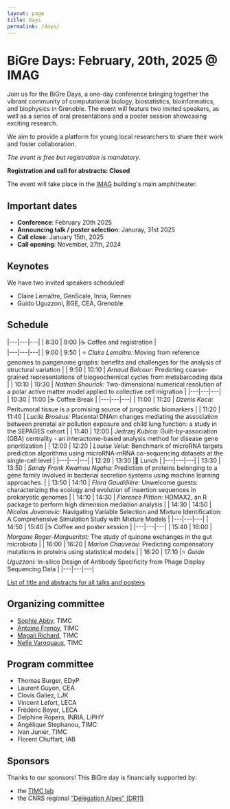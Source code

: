 ```yaml
---
layout: page
title: Days
permalink: /days/
---
```



# BiGre Days: February, 20th, 2025 @ IMAG

Join us for the BiGre Days, a one-day conference bringing together the vibrant
community of computational biology, biostatistics, bioinformatics, and
biophysics in Grenoble. The event will feature two invited speakers, as well
as a series of oral presentations and a poster session showcasing exciting
research.

We aim to provide a platform for young local researchers to share their work
and foster collaboration.

*The event is free but registration is mandatory*.

**Registration and call for abstracts: Closed**

The event will take place in the [IMAG](https://batiment.imag.fr/public/plan/) building's main amphitheater.

## Important dates

- **Conference**: February 20th 2025
- **Announcing talk / poster selection**: Januray, 31st 2025
- **Call close**: January 15th, 2025
- **Call opening**: November, 27th, 2024

## Keynotes

We have two invited speakers scheduled!

- Claire Lemaître, GenScale, Inria, Rennes
- Guido Uguzzoni, BGE, CEA, Grenoble


## Schedule

|---|---|---|
| 8:30 | 9:00 |☕ Coffee and registration |  
|---|---|---|
| 9:00 | 9:50 | ⭐ *Claire Lemaître:* Moving from reference genomes to pangenome graphs: benefits and challenges for the analysis of structural variation  |
| 9:50 | 10:10 | *Arnaud Belcour:* Predicting coarse-grained representations of biogeochemical cycles from metabarcoding data  |
| 10:10 | 10:30 | *Nathan Shourick:* Two-dimensional numerical resolution of a polar active matter model applied to collective cell migration  |
|---|---|---|
| 10:30 | 11:00 |☕ Coffee Break  |
|---|---|---|
| 11:00 | 11:20 | *Dzenis Koca:* Peritumoral tissue is a promising source of prognostic biomarkers  |
| 11:20 | 11:40 | *Lucile Broséus:* Placental DNAm changes mediating the association between prenatal air pollution exposure and child lung function: a study in the SEPAGES cohort  |
| 11:40 | 12:00 | *Jedrzej Kubica:* Guilt-by-association (GBA) centrality - an interactome-based analysis method for disease gene prioritization  |
| 12:00 | 12:20 | *Louise Velut:* Benchmark of microRNA targets prediction algorithms using microRNA-mRNA co-sequencing datasets at the single-cell level  |
|---|---|---|
| 12:20 | 13:30 |🍕 Lunch  |
|---|---|---|
| 13:30 | 13:50 | *Sandy Frank Kwamou Ngaha:* Prediction of proteins belonging to a gene family involved in bacterial secretion systems using machine learning approaches.  |
| 13:50 | 14:10 | *Flora Gaudillière:* Unwelcome guests: characterizing the ecology and evolution of insertion sequences in prokaryotic genomes  |
| 14:10 | 14:30 | *Florence Pittion:* HDMAX2, an R package to perform high dimension mediation analysis  |
| 14:30 | 14:50 | *Nicolas Jovanovic:* Navigating Variable Selection and Mixture Identification: A Comprehensive Simulation Study with Mixture Models  |
|---|---|---|
| 14:50 | 15:40 |☕ Coffee and poster session  |
|---|---|---|
| 15:40 | 16:00 | *Morgane Roger-Margueritat:* The study of quinone exchanges in the gut microbiota  |
| 16:00 | 16:20 | *Marion Chauveau:* Predicting compensatory mutations in proteins using statistical models  |
| 16:20 | 17:10 |⭐  *Guido Uguzzoni:* In-silico Design of Antibody Specificity from Phage Display Sequencing Data  |
|---|---|---|

[List of title and abstracts for all talks and posters](https://bi-gre.github.io/_pages/full_list_abstracts/index.html)

## Organizing committee

- [Sophie Abby](https://sophieabby.github.io/), TIMC
- [Antoine Frenoy](https://perso.crans.org/frenoy/), TIMC
- [Magali Richard](https://magrichard.github.io/index.html), TIMC
- [Nelle Varoquaux](https://nellev.github.io), TIMC

## Program committee

- Thomas Burger, EDyP
- Laurent Guyon, CEA
- Clovis Galiez, LJK
- Vincent Lefort, LECA
- Frédéric Boyer, LECA
- Delphine Ropers, INRIA, LiPHY
- Angélique Stephanou, TIMC
- Ivan Junier, TIMC
- Florent Chuffart, IAB

## Sponsors

Thanks to our sponsors!
This BiGre day is financially supported by:
- the [TIMC lab](https://www.timc.fr/)
- the CNRS regional ["Délégation Alpes" (DR11)](https://www.alpes.cnrs.fr/fr)

